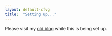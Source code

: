 ```yaml
---
layout: default-cfvg
title:  "Setting up..."
---
```


Please visit my [old blog](bramptonbooster.wordpress.com) while this is being set up.
